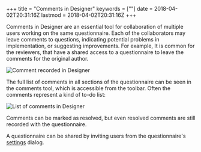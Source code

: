 +++
title = "Comments in Designer"
keywords = [""]
date = 2018-04-02T20:31:16Z
lastmod = 2018-04-02T20:31:16Z
+++

Comments in Designer are an essential tool for collaboration of multiple
users working on the same questionnaire. Each of the collaborators may
leave comments to questions, indicating potential problems in
implementation, or suggesting improvements. For example, It is common
for the reviewers, that have a shared access to a questionnaire to leave
the comments for the original author.  
  
![Comment recorded in Designer](/images/866643.png)  
  
The full list of comments in all sections of the questionnaire can be
seen in the comments tool, which is accessible from the toolbar. Often
the comments represent a kind of to-do list:  
  
![List of comments in Designer](/images/866657.png)  
  
Comments can be marked as resolved, but even resolved comments are still
recorded with the questionnaire.  
  
A questionnaire can be shared by inviting users from the questionnaire's
[settings](http://support.mysurvey.solutions/customer/en/portal/articles/2465929)
dialog.
